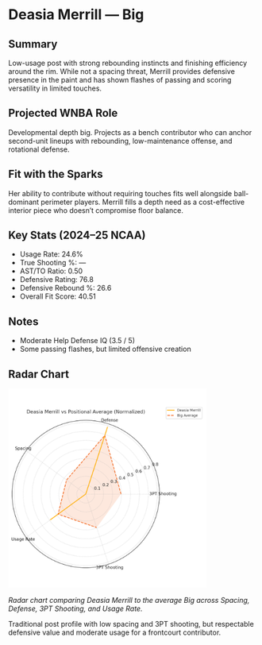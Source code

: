 # Deasia Merrill — Big

## Summary

Low-usage post with strong rebounding instincts and finishing efficiency around the rim. While not a spacing threat, Merrill provides defensive presence in the paint and has shown flashes of passing and scoring versatility in limited touches.

## Projected WNBA Role

Developmental depth big. Projects as a bench contributor who can anchor second-unit lineups with rebounding, low-maintenance offense, and rotational defense.

## Fit with the Sparks

Her ability to contribute without requiring touches fits well alongside ball-dominant perimeter players. Merrill fills a depth need as a cost-effective interior piece who doesn’t compromise floor balance.

## Key Stats (2024–25 NCAA)

- Usage Rate: 24.6%  
- True Shooting %: —  
- AST/TO Ratio: 0.50  
- Defensive Rating: 76.8  
- Defensive Rebound %: 26.6  
- Overall Fit Score: 40.51

## Notes

- Moderate Help Defense IQ (3.5 / 5)  
- Some passing flashes, but limited offensive creation

## Radar Chart

<img src="https://github.com/mathwanheda/wnba-analytics-capstone/raw/main/sparks-fit-score/images/deasia_merrill_radar_chart_normalized.png" alt="Radar Chart" width="400"/>

*Radar chart comparing Deasia Merrill to the average Big across Spacing, Defense, 3PT Shooting, and Usage Rate.*

Traditional post profile with low spacing and 3PT shooting, but respectable defensive value and moderate usage for a frontcourt contributor.

